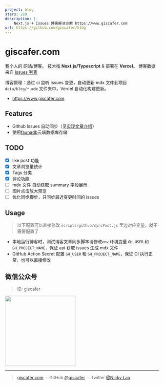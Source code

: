 ```yaml
---
project: blog
stars: 288
description: |-
    Next.js + Issues 博客解决方案 https://www.giscafer.com
url: https://github.com/giscafer/blog
---
```


# giscafer.com

我个人的 网站/博客。 技术栈 **Next.js/Typescript** & 部署在 **Vercel**。 博客数据来自 [issues 列表](https://github.com/giscafer/blog/issues)

博客原理：通过 ci 监听 issues 变更，自动更新 mdx 文件到项目 `data/blog/*.mdx` 文件夹中，Vercel 自动化构建更新。

- https://www.giscafer.com

## Features

- Github Issues 自动同步（见[实现文章介绍](https://mp.weixin.qq.com/s/sMNC20ei_J0XcVdJ0v3Fjw)）
- 使用[faunadb](https://fauna.com/)云端数据库存储
  <!-- - [Linear](https://linear.app/)  -->
  <!-- - [Webmention](https://webmention.io/) -->

## TODO

- [x] like post 功能
- [x] 文章浏览量统计
- [x] Tags 分类
- [x] 评论功能
- [ ] mdx 文件 自动获取 summary 字段展示
- [ ] 图片点击放大预览
- [ ] 优化同步脚步，只同步最近变更时间的 issues

## Usage

> 以下配置可以直接修改 `scripts/github/syncPost.js` 里边对应变量，就不需要配置了

- 本地运行博客时，测试博客文章同步脚本请修改`env` 环境变量 `GH_USER` 和 `GH_PROJECT_NAME`，保证 api 获取 issues 生成 mdx 文件
- GitHub Action Secret 配置 `GH_USER` 和 `GH_PROJECT_NAME`，保证 CI 执行正常，也可以直接修改

## 微信公众号

> ID: giscafer

<img src="./public/qrcode_for_giscafer.jpg" width="230"/>

<!-- #### 大前端洞见

<img src="./public/feinsight.jpg" width="450"/> -->

---

> [giscafer.com](http://giscafer.com) &nbsp;&middot;&nbsp;
> GitHub [@giscafer](https://github.com/giscafer) &nbsp;&middot;&nbsp;
> Twitter [@Nicky Lao](https://twitter.com/nicky_lao)

